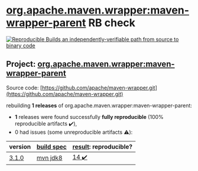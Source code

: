 [org.apache.maven.wrapper:maven-wrapper-parent](https://search.maven.org/artifact/org.apache.maven.wrapper/maven-wrapper-parent/) RB check
=======

[![Reproducible Builds](https://reproducible-builds.org/images/logos/rb.svg) an independently-verifiable path from source to binary code](https://reproducible-builds.org/)

## Project: [org.apache.maven.wrapper:maven-wrapper-parent](https://search.maven.org/artifact/org.apache.maven.wrapper/maven-wrapper-parent/)

Source code: [https://github.com/apache/maven-wrapper.git](https://github.com/apache/maven-wrapper.git)

rebuilding **1 releases** of org.apache.maven.wrapper:maven-wrapper-parent:
- **1** releases were found successfully **fully reproducible** (100% reproducible artifacts :heavy_check_mark:),
- 0 had issues (some unreproducible artifacts :warning:):

| version | [build spec](BUILDSPEC.md) | [result](https://reproducible-builds.org/docs/jvm/): reproducible? |
| -- | --------- | ------ |
| [3.1.0](https://search.maven.org/artifact/org.apache.maven.wrapper/maven-wrapper-parent/3.1.0/pom) | [mvn jdk8](wrapper-3.1.0.buildspec) | [14 :heavy_check_mark: ](maven-wrapper-parent-3.1.0.buildcompare) |
